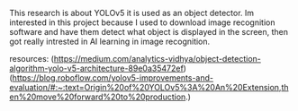 This research is about YOLOv5 it is used as an object detector.
Im interested in this project because I used to download image recognition software and have them detect what object is displayed in the screen, then got really intrested in AI learning in image recognition.

resources:
(https://medium.com/analytics-vidhya/object-detection-algorithm-yolo-v5-architecture-89e0a35472ef)
(https://blog.roboflow.com/yolov5-improvements-and-evaluation/#:~:text=Origin%20of%20YOLOv5%3A%20An%20Extension,then%20move%20forward%20to%20production.)
